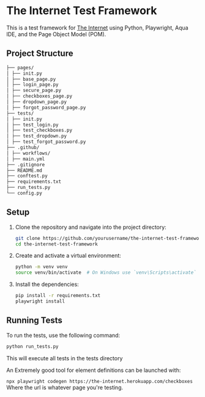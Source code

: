 # The Internet Test Framework

This is a test framework for [The Internet](https://the-internet.herokuapp.com/) using Python, Playwright, Aqua IDE, and the Page Object Model (POM).

## Project Structure

```bash
├── pages/
│ ├── init.py
│ ├── base_page.py
│ ├── login_page.py
│ ├── secure_page.py
│ ├── checkboxes_page.py
│ ├── dropdown_page.py
│ ├── forgot_password_page.py
├── tests/
│ ├── init.py
│ ├── test_login.py
│ ├── test_checkboxes.py
│ ├── test_dropdown.py
│ ├── test_forgot_password.py
├── .github/
│ ├── workflows/
│ ├── main.yml
├── .gitignore
├── README.md
├── conftest.py
├── requirements.txt
├── run_tests.py
└── config.py
```
## Setup

1. Clone the repository and navigate into the project directory:

    ```bash
    git clone https://github.com/yourusername/the-internet-test-framework.git
    cd the-internet-test-framework
    ```

2. Create and activate a virtual environment:

    ```bash
    python -m venv venv
    source venv/bin/activate  # On Windows use `venv\Scripts\activate`
    ```

3. Install the dependencies:

    ```bash
    pip install -r requirements.txt
    playwright install
    ```

## Running Tests

To run the tests, use the following command:

```bash
python run_tests.py
```
This will execute all tests in the tests directory

An Extremely good tool for element definitions can be launched with:

`npx playwright codegen https://the-internet.herokuapp.com/checkboxes
`
Where the url is whatever page you're testing.

